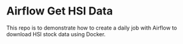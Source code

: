 # Airflow Get HSI Data
This repo is to demonstrate how to create a daily job with Airflow to download HSI stock data using Docker.
